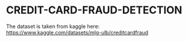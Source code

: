 # CREDIT-CARD-FRAUD-DETECTION

The dataset is taken from kaggle here: https://www.kaggle.com/datasets/mlg-ulb/creditcardfraud
